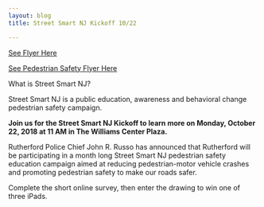 ```yaml
---
layout: blog
title: Street Smart NJ Kickoff 10/22

---
```


[See Flyer Here](https://storage.googleapis.com/static.rutherford-nj.com/police/police%20blog%20posts/ss_rutherford_flyer_v3.pdf)

[See Pedestrian Safety Flyer Here](https://storage.googleapis.com/static.rutherford-nj.com/police/police%20blog%20posts/Social.pdf)

What is Street Smart NJ?

Street Smart NJ is a public education, awareness and behavioral change pedestrian safety campaign. 

 **Join us for the Street Smart NJ Kickoff to learn more on Monday, October 22, 2018 at 11 AM in The Williams Center Plaza.**

Rutherford Police Chief John R. Russo has announced that Rutherford will be participating in a month long Street Smart NJ pedestrian safety education campaign aimed at reducing pedestrian-motor vehicle crashes and promoting pedestrian safety to make our roads safer. 
 
Complete the short online survey, then enter the drawing to win one of three iPads.
